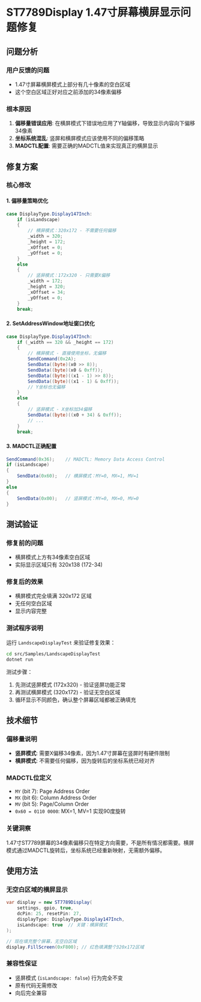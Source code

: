 # ST7789Display 1.47寸屏幕横屏显示问题修复

## 问题分析

### 用户反馈的问题
- 1.47寸屏幕横屏模式上部分有几十像素的空白区域
- 这个空白区域正好对应之前添加的34像素偏移

### 根本原因
1. **偏移量错误应用**: 在横屏模式下错误地应用了Y轴偏移，导致显示内容向下偏移34像素
2. **坐标系统混乱**: 竖屏和横屏模式应该使用不同的偏移策略
3. **MADCTL配置**: 需要正确的MADCTL值来实现真正的横屏显示

## 修复方案

### 核心修改

#### 1. 偏移量策略优化
```csharp
case DisplayType.Display147Inch:
    if (isLandscape)
    {
        // 横屏模式：320x172 - 不需要任何偏移
        _width = 320;
        _height = 172;
        _xOffset = 0;   
        _yOffset = 0;
    }
    else
    {
        // 竖屏模式：172x320 - 只需要X偏移
        _width = 172;
        _height = 320;
        _xOffset = 34;  
        _yOffset = 0;
    }
    break;
```

#### 2. SetAddressWindow地址窗口优化
```csharp
case DisplayType.Display147Inch:
    if (_width == 320 && _height == 172)
    {
        // 横屏模式 - 直接使用坐标，无偏移
        SendCommand(0x2A);
        SendData((byte)(x0 >> 8));
        SendData((byte)(x0 & 0xff));
        SendData((byte)((x1 - 1) >> 8));
        SendData((byte)((x1 - 1) & 0xff));
        // Y坐标也无偏移
    }
    else
    {
        // 竖屏模式 - X坐标加34偏移
        SendData((byte)((x0 + 34) & 0xff));
        // ...
    }
    break;
```

#### 3. MADCTL正确配置
```csharp
SendCommand(0x36);    // MADCTL: Memory Data Access Control
if (isLandscape)
{
    SendData(0x60);   // 横屏模式：MY=0, MX=1, MV=1
}
else
{
    SendData(0x00);   // 竖屏模式：MY=0, MX=0, MV=0
}
```

## 测试验证

### 修复前的问题
- 横屏模式上方有34像素空白区域
- 实际显示区域只有 320x138 (172-34)

### 修复后的效果  
- 横屏模式完全填满 320x172 区域
- 无任何空白区域
- 显示内容完整

### 测试程序说明
运行 `LandscapeDisplayTest` 来验证修复效果：

```bash
cd src/Samples/LandscapeDisplayTest
dotnet run
```

测试步骤：
1. 先测试竖屏模式 (172x320) - 验证竖屏功能正常
2. 再测试横屏模式 (320x172) - 验证无空白区域
3. 循环显示不同颜色，确认整个屏幕区域都被正确填充

## 技术细节

### 偏移量说明
- **竖屏模式**: 需要X偏移34像素，因为1.47寸屏幕在竖屏时有硬件限制
- **横屏模式**: 不需要任何偏移，因为旋转后的坐标系统已经对齐

### MADCTL位定义
- `MY` (bit 7): Page Address Order
- `MX` (bit 6): Column Address Order  
- `MV` (bit 5): Page/Column Order
- `0x60 = 0110 0000`: MX=1, MV=1 实现90度旋转

### 关键洞察
1.47寸ST7789屏幕的34像素偏移只在特定方向需要，不是所有情况都需要。横屏模式通过MADCTL旋转后，坐标系统已经重新映射，无需额外偏移。

## 使用方法

### 无空白区域的横屏显示
```csharp
var display = new ST7789Display(
    settings, gpio, true,
    dcPin: 25, resetPin: 27,
    displayType: DisplayType.Display147Inch,
    isLandscape: true  // 关键：横屏模式
);

// 现在填充整个屏幕，无空白区域
display.FillScreen(0xF800); // 红色填满整个320x172区域
```

### 兼容性保证
- 竖屏模式 (`isLandscape: false`) 行为完全不变
- 原有代码无需修改
- 向后完全兼容
